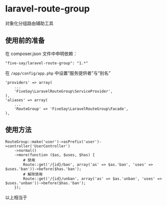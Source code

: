 laravel-route-group
===================

对象化分组路由辅助工具

## 使用前的准备

在 composer.json 文件中申明依赖：

    "five-say/laravel-route-group": "1.*"

在 `/app/config/app.php` 中设置“服务提供者”与“别名”

    'providers' => array(
        ...
        'FiveSay\LaravelRouteGroup\ServiceProvider',
    ),
    'aliases' => array(
        ...
        'RouteGroup' => 'FiveSay\LaravelRouteGroup\Facade',
    ),

## 使用方法

    RouteGroup::make('user')->asPrefix('user')->controller('UserController')
        ->normal()
        ->more(function ($as, $uses, $has) {
            # 禁用
            Route::get('/{id}/ban', array('as' => $as.'ban', 'uses' => $uses.'ban'))->before($has.'ban');
            # 解除禁用
            Route::get('/{id}/unban', array('as' => $as.'unban', 'uses' => $uses.'unban'))->before($has.'ban');
        });

以上相当于